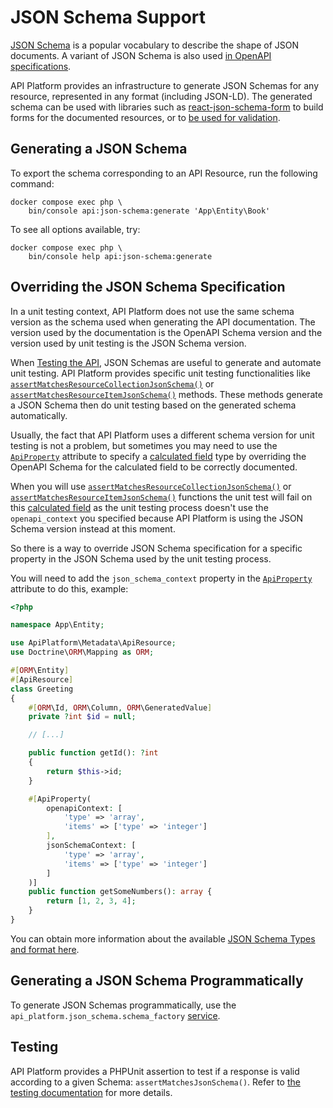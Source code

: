 # JSON Schema Support

[JSON Schema](https://json-schema.org/) is a popular vocabulary to describe the shape of JSON documents. A variant of JSON Schema is also used [in OpenAPI specifications](openapi.md).

API Platform provides an infrastructure to generate JSON Schemas for any resource, represented in any format (including JSON-LD).
The generated schema can be used with libraries such as [react-json-schema-form](https://github.com/rjsf-team/react-jsonschema-form) to build forms for the documented resources, or to [be used for validation](https://json-schema.org/implementations.html#validators).

## Generating a JSON Schema

To export the schema corresponding to an API Resource, run the following command:

```console
docker compose exec php \
    bin/console api:json-schema:generate 'App\Entity\Book'
```

To see all options available, try:

```console
docker compose exec php \
    bin/console help api:json-schema:generate
```

## Overriding the JSON Schema Specification

In a unit testing context, API Platform does not use the same schema version as the schema used when generating the API documentation. The version used by the documentation is the OpenAPI Schema version and the version used by unit testing is the JSON Schema version.

When [Testing the API](../symfony/testing-utilities.md), JSON Schemas are useful to generate and automate unit testing. API Platform provides specific unit testing functionalities like [`assertMatchesResourceCollectionJsonSchema()`](../symfony/testing-utilities.md#writing-functional-tests) or [`assertMatchesResourceItemJsonSchema()`](../symfony/testing-utilities.md#writing-functional-tests) methods.
These methods generate a JSON Schema then do unit testing based on the generated schema automatically.

Usually, the fact that API Platform uses a different schema version for unit testing is not a problem, but sometimes you may need to use the [`ApiProperty`](openapi.md#using-the-openapi-and-swagger-contexts) attribute to specify a [calculated field](serialization.md#calculated-field) type by overriding the OpenAPI Schema for the calculated field to be correctly documented.

When you will use [`assertMatchesResourceCollectionJsonSchema()`](../symfony/testing-utilities.md#writing-functional-tests) or [`assertMatchesResourceItemJsonSchema()`](../symfony/testing-utilities.md#writing-functional-tests) functions the unit test will fail on this [calculated field](serialization.md#calculated-field) as the unit testing process doesn't use the `openapi_context` you specified
because API Platform is using the JSON Schema version instead at this moment.

So there is a way to override JSON Schema specification for a specific property in the JSON Schema used by the unit testing process.

You will need to add the `json_schema_context` property in the [`ApiProperty`](openapi.md#using-the-openapi-and-swagger-contexts) attribute to do this, example:

```php
<?php

namespace App\Entity;

use ApiPlatform\Metadata\ApiResource;
use Doctrine\ORM\Mapping as ORM;

#[ORM\Entity]
#[ApiResource]
class Greeting
{
    #[ORM\Id, ORM\Column, ORM\GeneratedValue]
    private ?int $id = null;

    // [...]

    public function getId(): ?int
    {
        return $this->id;
    }

    #[ApiProperty(
        openapiContext: [
            'type' => 'array',
            'items' => ['type' => 'integer']
        ],
        jsonSchemaContext: [
            'type' => 'array',
            'items' => ['type' => 'integer']
        ]
    )]
    public function getSomeNumbers(): array {
        return [1, 2, 3, 4];
    }
}
```

You can obtain more information about the available [JSON Schema Types and format here](https://json-schema.org/understanding-json-schema/reference/type.html).

## Generating a JSON Schema Programmatically

To generate JSON Schemas programmatically, use the `api_platform.json_schema.schema_factory` [service](https://symfony.com/doc/current/service_container.html#fetching-and-using-services).

## Testing

API Platform provides a PHPUnit assertion to test if a response is valid according to a given Schema: `assertMatchesJsonSchema()`.
Refer to [the testing documentation](../symfony/testing-utilities.md) for more details.
